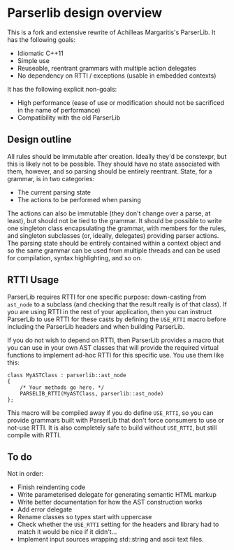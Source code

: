 Parserlib design overview
=========================

This is a fork and extensive rewrite of Achilleas Margaritis's ParserLib.  It
has the following goals:

- Idiomatic C++11
- Simple use
- Reuseable, reentrant grammars with multiple action delegates
- No dependency on RTTI / exceptions (usable in embedded contexts)

It has the following explicit non-goals:

- High performance (ease of use or modification should not be sacrificed in the
  name of performance)
- Compatibility with the old ParserLib

Design outline
--------------

All rules should be immutable after creation.  Ideally they'd be constexpr, but
this is likely not to be possible.  They should have no state associated with
them, however, and so parsing should be entirely reentrant.  State, for a
grammar, is in two categories:

- The current parsing state
- The actions to be performed when parsing

The actions can also be immutable (they don't change over a parse, at least),
but should not be tied to the grammar.  It should be possible to write one
singleton class encapsulating the grammar, with members for the rules, and
singleton subclasses (or, ideally, delegates) providing parser actions.  The
parsing state should be entirely contained within a context object and so the
same grammar can be used from multiple threads and can be used for compilation,
syntax highlighting, and so on.

RTTI Usage
----------

ParserLib requires RTTI for one specific purpose: down-casting from `ast_node`
to a subclass (and checking that the result really is of that class).  If you
are using RTTI in the rest of your application, then you can instruct ParserLib
to use RTTI for these casts by defining the `USE_RTTI` macro before including
the ParserLib headers and when building ParserLib.

If you do not wish to depend on RTTI, then ParserLib provides a macro that you
can use in your own AST classes that will provide the required virtual
functions to implement ad-hoc RTTI for this specific use.  You use them like
this:

	class MyASTClass : parserlib::ast_node
	{
		/* Your methods go here. */
		PARSELIB_RTTI(MyASTClass, parserlib::ast_node)
	};

This macro will be compiled away if you do define `USE_RTTI`, so you can
provide grammars built with ParserLib that don't force consumers to use or
not-use RTTI.  It is also completely safe to build without `USE_RTTI`, but
still compile with RTTI.

To do
-----

Not in order:

- Finish reindenting code
- Write parameterised delegate for generating semantic HTML markup
- Write better documentation for how the AST construction works
- Add error delegate
- Rename classes so types start with uppercase
- Check whether the `USE_RTTI` setting for the headers and library had to match
  it would be nice if it didn't...
- Implement input sources wrapping std::string and ascii text files.
